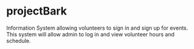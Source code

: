 # projectBark
Information System allowing volunteers to sign in and sign up for events. This system will allow admin to log in and view volunteer hours
and schedule. 



